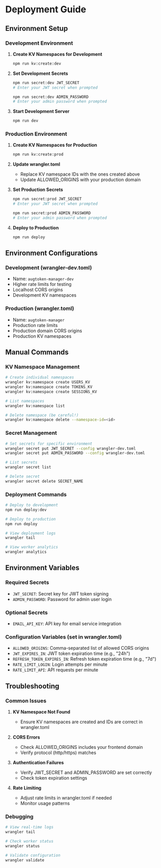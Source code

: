 # Deployment Guide

## Environment Setup

### Development Environment

1. **Create KV Namespaces for Development**
   ```bash
   npm run kv:create:dev
   ```

2. **Set Development Secrets**
   ```bash
   npm run secret:dev JWT_SECRET
   # Enter your JWT secret when prompted
   
   npm run secret:dev ADMIN_PASSWORD
   # Enter your admin password when prompted
   ```

3. **Start Development Server**
   ```bash
   npm run dev
   ```

### Production Environment

1. **Create KV Namespaces for Production**
   ```bash
   npm run kv:create:prod
   ```

2. **Update wrangler.toml**
   - Replace KV namespace IDs with the ones created above
   - Update ALLOWED_ORIGINS with your production domain

3. **Set Production Secrets**
   ```bash
   npm run secret:prod JWT_SECRET
   # Enter your JWT secret when prompted
   
   npm run secret:prod ADMIN_PASSWORD
   # Enter your admin password when prompted
   ```

4. **Deploy to Production**
   ```bash
   npm run deploy
   ```

## Environment Configurations

### Development (wrangler-dev.toml)
- Name: `augtoken-manager-dev`
- Higher rate limits for testing
- Localhost CORS origins
- Development KV namespaces

### Production (wrangler.toml)
- Name: `augtoken-manager`
- Production rate limits
- Production domain CORS origins
- Production KV namespaces

## Manual Commands

### KV Namespace Management
```bash
# Create individual namespaces
wrangler kv:namespace create USERS_KV
wrangler kv:namespace create TOKENS_KV
wrangler kv:namespace create SESSIONS_KV

# List namespaces
wrangler kv:namespace list

# Delete namespace (be careful!)
wrangler kv:namespace delete --namespace-id=<id>
```

### Secret Management
```bash
# Set secrets for specific environment
wrangler secret put JWT_SECRET --config wrangler-dev.toml
wrangler secret put ADMIN_PASSWORD --config wrangler-dev.toml

# List secrets
wrangler secret list

# Delete secret
wrangler secret delete SECRET_NAME
```

### Deployment Commands
```bash
# Deploy to development
npm run deploy:dev

# Deploy to production
npm run deploy

# View deployment logs
wrangler tail

# View worker analytics
wrangler analytics
```

## Environment Variables

### Required Secrets
- `JWT_SECRET`: Secret key for JWT token signing
- `ADMIN_PASSWORD`: Password for admin user login

### Optional Secrets
- `EMAIL_API_KEY`: API key for email service integration

### Configuration Variables (set in wrangler.toml)
- `ALLOWED_ORIGINS`: Comma-separated list of allowed CORS origins
- `JWT_EXPIRES_IN`: JWT token expiration time (e.g., "24h")
- `REFRESH_TOKEN_EXPIRES_IN`: Refresh token expiration time (e.g., "7d")
- `RATE_LIMIT_LOGIN`: Login attempts per minute
- `RATE_LIMIT_API`: API requests per minute

## Troubleshooting

### Common Issues

1. **KV Namespace Not Found**
   - Ensure KV namespaces are created and IDs are correct in wrangler.toml

2. **CORS Errors**
   - Check ALLOWED_ORIGINS includes your frontend domain
   - Verify protocol (http/https) matches

3. **Authentication Failures**
   - Verify JWT_SECRET and ADMIN_PASSWORD are set correctly
   - Check token expiration settings

4. **Rate Limiting**
   - Adjust rate limits in wrangler.toml if needed
   - Monitor usage patterns

### Debugging
```bash
# View real-time logs
wrangler tail

# Check worker status
wrangler status

# Validate configuration
wrangler validate
```
